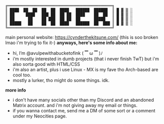 ```
╔══════════════════════════════════════════════╗                
║ ████  ██  ██  ██  ██  ████   ██████  ██████  ║ █ ▓ ▒ ░        
║ ██     ████   ███ ██  ██ ██  ████    ██  ██  ║ █ ▓ ▒ ░        
║ ██      ██    ██ ███  ██ ██  ██      █████   ║ █ ▓ ▒ ░        
║ █████   ██    ██  ██  ████   ██████  ██  ███ ║ █ ▓ ▒ ░        
╚══════════════════════════════════════════════╝                
```


main personal website: https://cynderthekitsune.com/ (this is soo broken lmao i'm trying to fix it-)
**anyways, here's some info about me:**
- hi, I’m @avulpewithabucketofink ( ▔ ω ▔ )ﾉ
- i’m mostly interested in dumb projects (that i never finish TwT) but i'm also sorta good with HTML/CSS
- i'm also an artist, plus i use Linux - MX is my fave tho Arch-based are cool too.
- mostly a lurker, tho might do some things. idk.

**more info**
- i don't have many socials other than my Discord and an abandoned Matrix account. and i'm not giving away my email or things.
- if you wanna contact me, send me a DM of some sort or a comment under my Neocities page.
